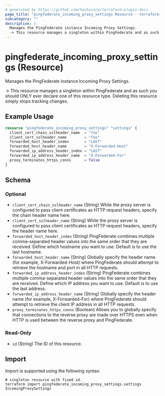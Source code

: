 ```yaml
---
# generated by https://github.com/hashicorp/terraform-plugin-docs
page_title: "pingfederate_incoming_proxy_settings Resource - terraform-provider-pingfederate"
subcategory: ""
description: |-
  Manages the PingFederate instance Incoming Proxy Settings.
  -> This resource manages a singleton within PingFederate and as such you should ONLY ever declare one of this resource type. Deleting this resource simply stops tracking changes.
---
```


# pingfederate_incoming_proxy_settings (Resource)

Manages the PingFederate instance Incoming Proxy Settings.

-> This resource manages a singleton within PingFederate and as such you should ONLY ever declare one of this resource type. Deleting this resource simply stops tracking changes.

## Example Usage

```terraform
resource "pingfederate_incoming_proxy_settings" "settings" {
  client_cert_chain_sslheader_name  = "foo"
  client_cert_sslheader_name        = "foo"
  forwarded_host_header_index       = "LAST"
  forwarded_host_header_name        = "X-Forwarded-Host"
  forwarded_ip_address_header_index = "LAST"
  forwarded_ip_address_header_name  = "X-Forwarded-For"
  proxy_terminates_https_conns      = false
}
```

<!-- schema generated by tfplugindocs -->
## Schema

### Optional

- `client_cert_chain_sslheader_name` (String) While the proxy server is configured to pass client certificates as HTTP request headers, specify the chain header name here.
- `client_cert_sslheader_name` (String) While the proxy server is configured to pass client certificates as HTTP request headers, specify the header name here.
- `forwarded_host_header_index` (String) PingFederate combines multiple comma-separated header values into the same order that they are received. Define which hostname you want to use. Default is to use the last hostname.
- `forwarded_host_header_name` (String) Globally specify the header name (for example, X-Forwarded-Host) where PingFederate should attempt to retrieve the hostname and port in all HTTP requests.
- `forwarded_ip_address_header_index` (String) PingFederate combines multiple comma-separated header values into the same order that they are received. Define which IP address you want to use. Default is to use the last address.
- `forwarded_ip_address_header_name` (String) Globally specify the header name (for example, X-Forwarded-For) where PingFederate should attempt to retrieve the client IP address in all HTTP requests.
- `proxy_terminates_https_conns` (Boolean) Allows you to globally specify that connections to the reverse proxy are made over HTTPS even when HTTP is used between the reverse proxy and PingFederate.

### Read-Only

- `id` (String) The ID of this resource.

## Import

Import is supported using the following syntax:

```shell
# singleton resource with fixed id.
terraform import pingfederate_incoming_proxy_settings.settings IncomingProxySettings
```
